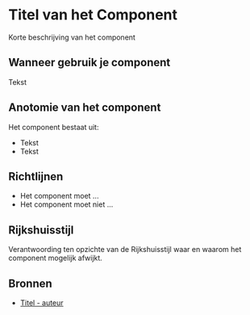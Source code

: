 # Titel van het Component

Korte beschrijving van het component

## Wanneer gebruik je component

Tekst

## Anotomie van het component

Het component bestaat uit:

- Tekst
- Tekst

## Richtlijnen

- Het component moet ...
- Het component moet niet ...

## Rijkshuisstijl

Verantwoording ten opzichte van de Rijkshuisstijl waar en waarom het component mogelijk afwijkt.

## Bronnen

- [Titel - auteur](https://archive.org/)
